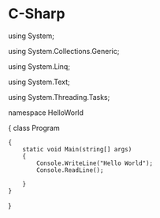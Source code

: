# C-Sharp

using System;

using System.Collections.Generic;

using System.Linq;

using System.Text;

using System.Threading.Tasks;

namespace HelloWorld

{
    class Program
    
    {
        static void Main(string[] args)
        {
            Console.WriteLine("Hello World");
            Console.ReadLine();

        }
    }
}
